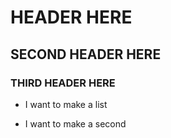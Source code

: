 # HEADER HERE
## SECOND HEADER HERE
### THIRD HEADER HERE

+ I want to make a list
- I want to make a second 